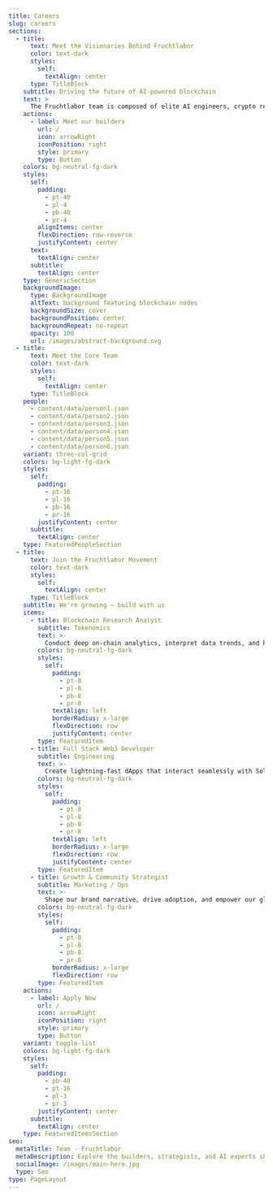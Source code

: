 ```yaml
---
title: Careers
slug: careers
sections:
  - title:
      text: Meet the Visionaries Behind Fruchtlabor
      color: text-dark
      styles:
        self:
          textAlign: center
      type: TitleBlock
    subtitle: Driving the future of AI-powered blockchain
    text: >
      The Fruchtlabor team is composed of elite AI engineers, crypto researchers, and DeFi strategists committed to building the next generation of decentralized technology. Our team brings together years of experience from world-class institutions and pioneering startups across the Web3 ecosystem. We are driven by a shared mission: to democratize AI, decentralize governance, and deliver real-world utility through Fruchtlabor (FUL).
    actions:
      - label: Meet our builders
        url: /
        icon: arrowRight
        iconPosition: right
        style: primary
        type: Button
    colors: bg-neutral-fg-dark
    styles:
      self:
        padding:
          - pt-40
          - pl-4
          - pb-40
          - pr-4
        alignItems: center
        flexDirection: row-reverse
        justifyContent: center
      text:
        textAlign: center
      subtitle:
        textAlign: center
    type: GenericSection
    backgroundImage:
      type: BackgroundImage
      altText: background featuring blockchain nodes
      backgroundSize: cover
      backgroundPosition: center
      backgroundRepeat: no-repeat
      opacity: 100
      url: /images/abstract-background.svg
  - title:
      text: Meet the Core Team
      color: text-dark
      styles:
        self:
          textAlign: center
      type: TitleBlock
    people:
      - content/data/person1.json
      - content/data/person2.json
      - content/data/person3.json
      - content/data/person4.json
      - content/data/person5.json
      - content/data/person6.json
    variant: three-col-grid
    colors: bg-light-fg-dark
    styles:
      self:
        padding:
          - pt-16
          - pl-16
          - pb-16
          - pr-16
        justifyContent: center
      subtitle:
        textAlign: center
    type: FeaturedPeopleSection
  - title:
      text: Join the Fruchtlabor Movement
      color: text-dark
      styles:
        self:
          textAlign: center
      type: TitleBlock
    subtitle: We're growing — build with us
    items:
      - title: Blockchain Research Analyst
        subtitle: Tokenomics
        text: >-
          Conduct deep on-chain analytics, interpret data trends, and help optimize the FUL economy.
        colors: bg-neutral-fg-dark
        styles:
          self:
            padding:
              - pt-8
              - pl-8
              - pb-8
              - pr-8
            textAlign: left
            borderRadius: x-large
            flexDirection: row
            justifyContent: center
        type: FeaturedItem
      - title: Full Stack Web3 Developer
        subtitle: Engineering
        text: >-
          Create lightning-fast dApps that interact seamlessly with Solana-based smart contracts.
        colors: bg-neutral-fg-dark
        styles:
          self:
            padding:
              - pt-8
              - pl-8
              - pb-8
              - pr-8
            textAlign: left
            borderRadius: x-large
            flexDirection: row
            justifyContent: center
        type: FeaturedItem
      - title: Growth & Community Strategist
        subtitle: Marketing / Ops
        text: >-
          Shape our brand narrative, drive adoption, and empower our global user base through education and campaigns.
        colors: bg-neutral-fg-dark
        styles:
          self:
            padding:
              - pt-8
              - pl-8
              - pb-8
              - pr-8
            borderRadius: x-large
            flexDirection: row
        type: FeaturedItem
    actions:
      - label: Apply Now
        url: /
        icon: arrowRight
        iconPosition: right
        style: primary
        type: Button
    variant: toggle-list
    colors: bg-light-fg-dark
    styles:
      self:
        padding:
          - pb-40
          - pt-16
          - pl-3
          - pr-3
        justifyContent: center
      subtitle:
        textAlign: center
    type: FeaturedItemsSection
seo:
  metaTitle: Team - Fruchtlabor
  metaDescription: Explore the builders, strategists, and AI experts shaping the Fruchtlabor (FUL) ecosystem.
  socialImage: /images/main-hero.jpg
  type: Seo
type: PageLayout
---
```



